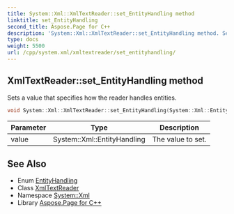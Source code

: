 ```yaml
---
title: System::Xml::XmlTextReader::set_EntityHandling method
linktitle: set_EntityHandling
second_title: Aspose.Page for C++
description: 'System::Xml::XmlTextReader::set_EntityHandling method. Sets a value that specifies how the reader handles entities in C++.'
type: docs
weight: 5500
url: /cpp/system.xml/xmltextreader/set_entityhandling/
---
```

## XmlTextReader::set_EntityHandling method


Sets a value that specifies how the reader handles entities.

```cpp
void System::Xml::XmlTextReader::set_EntityHandling(System::Xml::EntityHandling value)
```


| Parameter | Type | Description |
| --- | --- | --- |
| value | System::Xml::EntityHandling | The value to set. |

## See Also

* Enum [EntityHandling](../../entityhandling/)
* Class [XmlTextReader](../)
* Namespace [System::Xml](../../)
* Library [Aspose.Page for C++](../../../)
